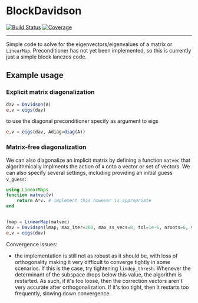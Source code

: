 # BlockDavidson

[![Build Status](https://github.com/nmayhall-vt/BlockDavidson.jl/actions/workflows/CI.yml/badge.svg?branch=main)](https://github.com/nmayhall-vt/BlockDavidson.jl/actions/workflows/CI.yml?query=branch%3Amain)
[![Coverage](https://codecov.io/gh/nmayhall-vt/BlockDavidson.jl/branch/main/graph/badge.svg)](https://codecov.io/gh/nmayhall-vt/BlockDavidson.jl)

---
Simple code to solve for the eigenvectors/eigenvalues of a matrix or `LinearMap`. Preconditioner has not yet been implemented, so this is currently just a simple block lanczos code. 

## Example usage 

### Explicit matrix diagonalization

```julia
dav = Davidson(A)
e,v = eigs(dav)
```
to use the diagonal preconditioner specify as argument to eigs
```julia
e,v = eigs(dav, Adiag=diag(A))
```

### Matrix-free diagonalization 

We can also diagonalize an implicit matrix by defining a function `matvec` that algorithmically implments the action of `A` onto a vector or set of vectors. We can also specify several settings, including providing an initial guess `v_guess`:
```julia
using LinearMaps
function matvec(v)
    return A*v. # implement this however is appropriate
end


lmap = LinearMap(matvec)
dav = Davidson(lmap; max_iter=200, max_ss_vecs=8, tol=1e-6, nroots=6, v0=v_guess, lindep_thresh=1e-10)
e,v = eigs(dav)
```

Convergence issues:
- the implementation is still not as robust as it should be, with loss of orthogonality making it very difficult to converge tightly in some scenarios. If this is the case, try tightening `lindep_thresh`. Whenever the determinant of the subspace drops below this value, the algorithm is restarted. As such, if it's too loose, then the correction vectors aren't very accurate after orthogonalization. If it's too tight, then it restarts too frequently, slowing down convergence. 

